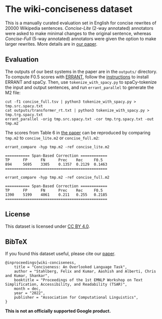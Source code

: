 # The wiki-conciseness dataset

This is a manually curated evaluation set in English for concise rewrites of
20000 Wikipedia sentences. *Concise-Lite* (2-way annotated) annotators were
asked to make minimal changes to the original sentence, whereas *Concise-Full*
(5-way annotated) annotators were given the option to make larger rewrites. More
details are in [our paper](https://www.todo.com).

## Evaluation
The outputs of our best systems in the paper are in the `outputs/`
directory. To compute F0.5 scores with
[ERRANT](https://github.com/chrisjbryant/errant), follow the
[instructions](https://github.com/chrisjbryant/errant#installation) to
install ERRANT and spaCy. Then, use `tokenize_with_spacy.py` to spaCy-tokenize
the input and output sentences, and run `errant_parallel` to generate the M2
file:

```
cut -f1 concise_full.tsv | python3 tokenize_with_spacy.py > tmp.src.spacy.txt
cat outputs/transformer_rt.txt | python3 tokenize_with_spacy.py > tmp.trg.spacy.txt
errant_parallel -orig tmp.src.spacy.txt -cor tmp.trg.spacy.txt -out tmp.m2
```

The scores from Table 6 in [the paper](https://www.todo.com) can be reproduced by
comparing `tmp.m2` to `concise_lite.m2` or `concise_full.m2`:

```
errant_compare -hyp tmp.m2 -ref concise_lite.m2

=========== Span-Based Correction ============
TP      FP      FN      Prec    Rec     F0.5
894     5695    3305    0.1357  0.2129  0.1463
==============================================
```

```
errant_compare -hyp tmp.m2 -ref concise_full.m2

=========== Span-Based Correction ============
TP      FP      FN      Prec    Rec     F0.5
1390    5199    4061    0.211   0.255   0.2185
==============================================
```


## License
This dataset is licensed under [CC BY 4.0](https://creativecommons.org/licenses/by/4.0/).


## BibTeX
If you found this dataset useful, please cite our [paper](https://www.todo.com/).

```
@inproceedings{wiki-conciseness,
    title = "Conciseness: An Overlooked Language Task",
    author = "Stahlberg, Felix and Kumar, Aashish and Alberti, Chris and Kumar, Shankar",
    booktitle = "Proceedings of the 1st EMNLP Workshop on Text Simplification, Accessibility, and Readability (TSAR)",
    month = dec,
    year = "2022",
    publisher = "Association for Computational Linguistics",
}
```

**This is not an officially supported Google product.**
